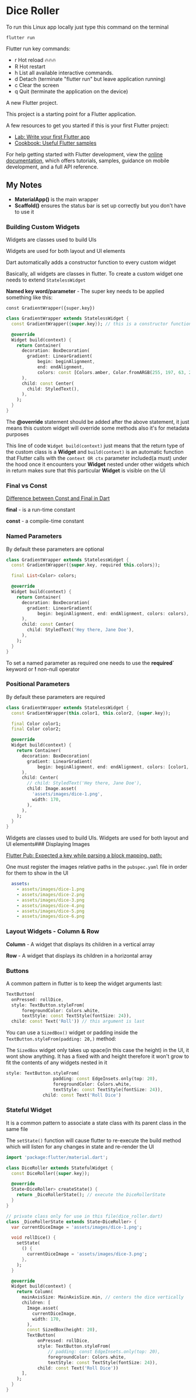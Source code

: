 # Dice Roller

To run this Linux app locally just type this command on the terminal

```terminal
flutter run
```

Flutter run key commands:

- r Hot reload 🔥🔥🔥
- R Hot restart
- h List all available interactive commands.
- d Detach (terminate "flutter run" but leave application running)
- c Clear the screen
- q Quit (terminate the application on the device)

A new Flutter project.

This project is a starting point for a Flutter application.

A few resources to get you started if this is your first Flutter project:

- [Lab: Write your first Flutter app](https://docs.flutter.dev/get-started/codelab)
- [Cookbook: Useful Flutter samples](https://docs.flutter.dev/cookbook)

For help getting started with Flutter development, view the
[online documentation](https://docs.flutter.dev/), which offers tutorials,
samples, guidance on mobile development, and a full API reference.

## My Notes

- **MaterialApp()** is the main wrapper
- **Scaffold()** ensures the status bar is set up correctly but you don't have to use it
  
### Building Custom Widgets

Widgets are classes used to build UIs

Widgets are used for both layout and UI elements

Dart automatically adds a constructor function to every custom widget

Basically, all widgets are classes in flutter. To create a custom widget one needs to extend `StatelessWidget`

**Named key word/parameter** - The super key needs to be applied something like this:

`const GradientWrapper({super.key})`

```dart
class GradientWrapper extends StatelessWidget {
  const GradientWrapper({super.key}); // this is a constructor function

  @override
  Widget build(context) {
    return Container(
      decoration: BoxDecoration(
        gradient: LinearGradient(
            begin: beginAlignment,
            end: endAlignment,
            colors: const [Colors.amber, Color.fromARGB(255, 197, 63, 221)]),
      ),
      child: const Center(
        child: StyledText(),
      ),
    );
  }
}
```

The **@override** statement should be added after the above statement, it just means this custom widget will override some methods also it's for metadata purposes

This line of code `Widget build(context)` just means that the return type of the custom class is a **Widget** and `build(context)` is an automatic function that Flutter calls with the `context OR ctx` parameter included(a must) under the hood once it encounters your **Widget** nested under other widgets which in return makes sure that this particular **Widget** is visible on the UI

### Final vs Const

[Difference between Const and Final in Dart](https://itnext.io/difference-between-const-and-final-in-dart-78c129d0c573 "Medium Article")

**final** - is a run-time constant

**const** -  a compile-time constant

### Named Parameters

By default these parameters are optional

```dart
class GradientWrapper extends StatelessWidget {
  const GradientWrapper({super.key, required this.colors});

  final List<Color> colors;

  @override
  Widget build(context) {
    return Container(
      decoration: BoxDecoration(
        gradient: LinearGradient(
            begin: beginAlignment, end: endAlignment, colors: colors),
      ),
      child: const Center(
        child: StyledText('Hey there, Jane Doe'),
      ),
    );
  }
}
```

To set a named parameter as required one needs to use the **required`** keyword or **!** non-null operator

### Positional Parameters

By default these parameters are required

```dart
class GradientWrapper extends StatelessWidget {
  const GradientWrapper(this.color1, this.color2, {super.key});

  final Color color1;
  final Color color2;

  @override
  Widget build(context) {
    return Container(
      decoration: BoxDecoration(
        gradient: LinearGradient(
            begin: beginAlignment, end: endAlignment, colors: [color1, color2]),
      ),
      child: Center(
        // child: StyledText('Hey there, Jane Doe'),
        child: Image.asset(
          'assets/images/dice-1.png',
          width: 170,
        ),
      ),
    );
  }
}
```

Widgets are classes used to build UIs.
Widgets are used for both layout and UI elements### Displaying Images

[Flutter Pub: Expected a key while parsing a block mapping. path:](https://stackoverflow.com/questions/50171766/flutter-pub-expected-a-key-while-parsing-a-block-mapping-path "Stack overflow thread")

One must register the images relative paths in the `pubspec.yaml` file in order for them to show in the UI

```yaml
  assets:
    - assets/images/dice-1.png
    - assets/images/dice-2.png
    - assets/images/dice-3.png
    - assets/images/dice-4.png
    - assets/images/dice-5.png
    - assets/images/dice-6.png
```

### Layout Widgets - Column & Row

**Column** - A widget that displays its children in a vertical array

**Row** - A widget that displays its children in a horizontal array

### Buttons

A common pattern in flutter is to keep the  widget arguments last:

```dart
TextButton(
  onPressed: rollDice,
  style: TextButton.styleFrom(
      foregroundColor: Colors.white,
      textStyle: const TextStyle(fontSize: 24)),
  child: const Text('Roll')) // this argument is last
```

You can use a `SizedBox()` widget or padding inside the `TextButton.styleFrom(padding: 20,)` method:

The `SizedBox` widget only takes up space(in this case the height) in the UI, it wont show anything. It has a fixed with and height therefore it won't grow to fit the contents of any widgets nested in it

```dart
style: TextButton.styleFrom(
                  padding: const EdgeInsets.only(top: 20),
                  foregroundColor: Colors.white,
                  textStyle: const TextStyle(fontSize: 24)),
              child: const Text('Roll Dice')
```

### Stateful Widget

It is a common pattern to associate a state class with its parent class in the same file

The `setState()` function will cause flutter to re-execute the build method which will listen for any changes in state and re-render the UI

```dart
import 'package:flutter/material.dart';

class DiceRoller extends StatefulWidget {
  const DiceRoller({super.key});

  @override
  State<DiceRoller> createState() {
    return _DiceRollerState(); // execute the DiceRollerState
  }
}

// private class only for use in this file(dice_roller.dart)
class _DiceRollerState extends State<DiceRoller> {
  var currentDiceImage = 'assets/images/dice-1.png';

  void rollDice() {
    setState(
      () {
        currentDiceImage = 'assets/images/dice-3.png';
      },
    );
  }

  @override
  Widget build(context) {
    return Column(
      mainAxisSize: MainAxisSize.min, // centers the dice vertically
      children: [
        Image.asset(
          currentDiceImage,
          width: 170,
        ),
        const SizedBox(height: 20),
        TextButton(
            onPressed: rollDice,
            style: TextButton.styleFrom(
                // padding: const EdgeInsets.only(top: 20),
                foregroundColor: Colors.white,
                textStyle: const TextStyle(fontSize: 24)),
            child: const Text('Roll Dice'))
      ],
    );
  }
}
```
